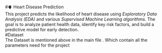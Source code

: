 #🫀 Heart Disease Prediction<br>
 This project predicts the likelihood of heart disease using *Exploratory Data Analysis (EDA)* and various *Supervised Machine Learning algorithms*. The goal is to analyze patient health data, identify key risk factors, and build a predictive model for early detection.<br>
#Dataset<br>
The Dataset is mentioned above in the main file . Which contain all the parameters need for the project<br>
